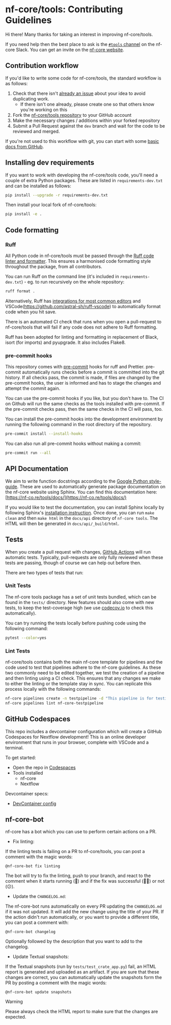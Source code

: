 # nf-core/tools: Contributing Guidelines

Hi there! Many thanks for taking an interest in improving nf-core/tools.

If you need help then the best place to ask is the [`#tools` channel](https://nfcore.slack.com/channels/tools) on the nf-core Slack.
You can get an invite on the [nf-core website](https://nf-co.re/join/slack/).

## Contribution workflow

If you'd like to write some code for nf-core/tools, the standard workflow
is as follows:

1. Check that there isn't [already an issue](https://github.com/nf-core/tools/issues) about your idea to avoid duplicating work.
   - If there isn't one already, please create one so that others know you're working on this
2. Fork the [nf-core/tools repository](https://github.com/nf-core/tools) to your GitHub account
3. Make the necessary changes / additions within your forked repository
4. Submit a Pull Request against the `dev` branch and wait for the code to be reviewed and merged.

If you're not used to this workflow with git, you can start with some [basic docs from GitHub](https://help.github.com/articles/fork-a-repo/).

## Installing dev requirements

If you want to work with developing the nf-core/tools code, you'll need a couple of extra Python packages.
These are listed in `requirements-dev.txt` and can be installed as follows:

```bash
pip install --upgrade -r requirements-dev.txt
```

Then install your local fork of nf-core/tools:

```bash
pip install -e .
```

## Code formatting

### Ruff

All Python code in nf-core/tools must be passed through the [Ruff code linter and formatter](https://github.com/astral-sh/ruff).
This ensures a harmonised code formatting style throughout the package, from all contributors.

You can run Ruff on the command line (it's included in `requirements-dev.txt`) - eg. to run recursively on the whole repository:

```bash
ruff format .
```

Alternatively, Ruff has [integrations for most common editors](https://github.com/astral-sh/ruff-lsp) and VSCode(https://github.com/astral-sh/ruff-vscode)
to automatically format code when you hit save.

There is an automated CI check that runs when you open a pull-request to nf-core/tools that will fail if
any code does not adhere to Ruff formatting.

Ruff has been adopted for linting and formatting in replacement of Black, isort (for imports) and pyupgrade. It also includes Flake8.

### pre-commit hooks

This repository comes with [pre-commit](https://pre-commit.com/) hooks for ruff and Prettier. pre-commit automatically runs checks before a commit is committed into the git history. If all checks pass, the commit is made, if files are changed by the pre-commit hooks, the user is informed and has to stage the changes and attempt the commit again.

You can use the pre-commit hooks if you like, but you don't have to. The CI on Github will run the same checks as the tools installed with pre-commit. If the pre-commit checks pass, then the same checks in the CI will pass, too.

You can install the pre-commit hooks into the development environment by running the following command in the root directory of the repository.

```bash
pre-commit install --install-hooks
```

You can also run all pre-commit hooks without making a commit:

```bash
pre-commit run --all
```

## API Documentation

We aim to write function docstrings according to the [Google Python style-guide](https://github.com/google/styleguide/blob/gh-pages/pyguide.md#38-comments-and-docstrings). These are used to automatically generate package documentation on the nf-core website using Sphinx.
You can find this documentation here: [https://nf-co.re/tools/docs/](https://nf-co.re/tools/docs/)

If you would like to test the documentation, you can install Sphinx locally by following Sphinx's [installation instruction](https://www.sphinx-doc.org/en/master/usage/installation.html).
Once done, you can run `make clean` and then `make html` in the `docs/api` directory of `nf-core tools`.
The HTML will then be generated in `docs/api/_build/html`.

## Tests

When you create a pull request with changes, [GitHub Actions](https://github.com/features/actions) will run automatic tests.
Typically, pull-requests are only fully reviewed when these tests are passing, though of course we can help out before then.

There are two types of tests that run:

### Unit Tests

The nf-core tools package has a set of unit tests bundled, which can be found in the `tests/` directory.
New features should also come with new tests, to keep the test-coverage high (we use [codecov.io](https://codecov.io/gh/nf-core/tools/) to check this automatically).

You can try running the tests locally before pushing code using the following command:

```bash
pytest --color=yes
```

### Lint Tests

nf-core/tools contains both the main nf-core template for pipelines and the code used to test that pipelines adhere to the nf-core guidelines.
As these two commonly need to be edited together, we test the creation of a pipeline and then linting using a CI check.
This ensures that any changes we make to either the linting or the template stay in sync.
You can replicate this process locally with the following commands:

```bash
nf-core pipelines create -n testpipeline -d "This pipeline is for testing"
nf-core pipelines lint nf-core-testpipeline
```

## GitHub Codespaces

This repo includes a devcontainer configuration which will create a GitHub Codespaces for Nextflow development! This is an online developer environment that runs in your browser, complete with VSCode and a terminal.

To get started:

- Open the repo in [Codespaces](https://github.com/nf-core/tools/codespaces)
- Tools installed
  - nf-core
  - Nextflow

Devcontainer specs:

- [DevContainer config](.devcontainer/devcontainer.json)

## nf-core-bot

nf-core has a bot which you can use to perform certain actions on a PR.

- Fix linting:

If the linting tests is failing on a PR to nf-core/tools, you can post a comment with the magic words:

```
@nf-core-bot fix linting
```

The bot will try to fix the linting, push to your branch, and react to the comment when it starts running (👀) and if the fix was successful (👍🏻) or not (😕).

- Update the `CHANGELOG.md`:

The nf-core-bot runs automatically on every PR updating the `CHANGELOG.md` if it was not updated. It will add the new change using the title of your PR.
If the action didn't run automatically, or you want to provide a different title, you can post a comment with:

```
@nf-core-bot changelog
```

Optionally followed by the description that you want to add to the changelog.

- Update Textual snapshots:

If the Textual snapshots (run by `tests/test_crate_app.py`) fail, an HTML report is generated and uploaded as an artifact.
If you are sure that these changes are correct, you can automatically update the snapshots form the PR by posting a comment with the magic words:

```
@nf-core-bot update snapshots
```

> [!WARNING]
> Please always check the HTML report to make sure that the changes are expected.
